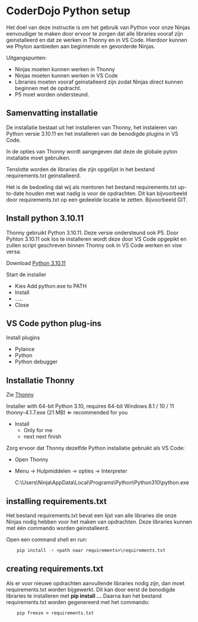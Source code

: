 # CoderDojo Python setup

Het doel van deze instructie is om het gebruik van Python voor onze Ninjas eenvoudiger te maken door ervoor te zorgen dat
alle libraries vooraf zijn geinstalleerd en dat ze werken in Thonny en in VS Code. Hierdoor kunnen we Phyton aanbieden aan
beginnende en gevorderde Ninjas.

Uitgangspunten:

- Ninjas moeten kunnen werken in Thonny
- Ninjas moeten kunnen werken in VS Code
- Libraries moeten vooraf geinstalleerd zijn zodat Ninjas direct kunnen beginnen met de opdracht.
- P5 moet worden ondersteund.

## Samenvatting installatie

De installatie bestaat uit het installeren van Thonny, het instaleren van Python versie 3.10.11 en het installeren van de benodigde 
plugins in VS Code. 

In de opties van Thonny wordt aangegeven dat deze de globale pyton installatie moet gebruiken.

Tenslotte worden de libraries die zijn opgelijst in het bestand requirements.txt geinstalleerd.

Het is de bedoeling dat wij als mentoren het bestand requirements.txt up-to-date houden met wat nadig is voor de opdrachten.
Dit kan bijvoorbeeld door requirements.txt op een gedeelde locatie te zetten. Bijvoorbeeld GIT.


## Install python 3.10.11

Thonny gebruikt Python 3.10.11. Deze versie ondersteund ook P5. Door Pyhton 3.10.11 ook los te installeren wordt deze door VS Code
opgepikt en zullen script geschreven binnen Thonny ook in VS Code werken en vise versa.

Download [Python 3.10.11](https://www.python.org/ftp/python/3.10.11/python-3.10.11-amd64.exe)

Start de installer

- Kies Add python.exe to PATH
- Install
- .....
- Close

## VS Code python plug-ins

Install plugins

- Pylance
- Python
- Python debugger

## Installatie Thonny

Zie [Thonny](https://thonny.org/)

Installer with 64-bit Python 3.10, requires 64-bit Windows 8.1 / 10 / 11
thonny-4.1.7.exe (21 MB) ⇐ recommended for you

- Install
  - Only for me
  - next next finish

Zorg ervoor dat Thonny dezelfde Python installatie gebruikt als VS Code:

- Open Thonny
- Menu -> Hulpmiddelen -> opties -> Interpreter

  C:\Users\Ninja\AppData\Local\Programs\Python\Python310\python.exe



## installing requirements.txt

Het bestand requirements.txt bevat een lijst van alle libraries die onze Ninjas nodig hebben voor het maken van opdrachten.
Deze libraries kunnen met één commando worden geinstalleerd.

Open een command shell en run:

```cmd
    pip install -r <path naar requirements>\requirements.txt 
```

## creating requirements.txt

Als er voor nieuwe opdrachten aanvullende libraries nodig zijn, dan moet requirements.txt worden bijgewerkt.
Dit kan door eerst de benodigde libraries te installeren met **pip install ...**
Daarna kan het bestand requirements.txt worden gegenereerd met het commando:

```cmd
    pip freeze > requirements.txt
```
